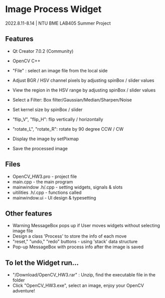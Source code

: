 # Image Process Widget

2022.8.11-8.14 | NTU BME LAB405 Summer Project

## Features

- Qt Creator 7.0.2 (Community)
- OpenCV C++


- "File" : select an image file from the local side

- Adjust BGR / HSV channel pixels by adjusting spinBox / slider values
- View the region in the HSV range by adjusting spinBox / slider values
- Select a Filter: Box filter/Gaussian/Median/Sharpen/Noise
- Set kernel size by spinBox / slider

- "flip_V", "flip_H": flip vertically / horizontally
- "rotate_L", "rotate_R": rotate by 90 degree CCW / CW

- Display the image by setPixmap
- Save the processed image

## Files

- OpenCV_HW3.pro - project file
- main.cpp - the main program
- mainwindow .h/.cpp - setting widgets, signals & slots
- uitilities .h/.cpp - functions called
- mainwindow.ui - UI design & typesetting 


## Other features

- Warning MessageBox pops up if User moves widgets without selecting image file
- Design a class 'Process' to store the info of each move
- "reset," "undo," "redo" buttons - using 'stack' data structure
- Pop-up MessageBox with process info after the image is saved

## To let the Widget run...

- "/Download/OpenCV_HW3.rar" : Unzip, find the executable file in the folder
- Click "OpenCV_HW3.exe", select an image, enjoy your OpenCV adventure! 
